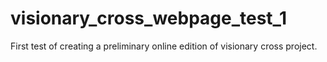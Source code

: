 # visionary_cross_webpage_test_1
First test of creating a preliminary online edition of visionary cross project. 
